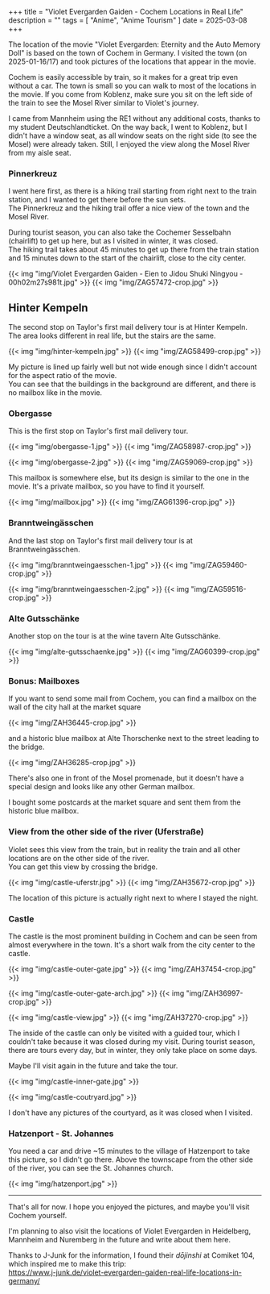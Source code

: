 +++
title = "Violet Evergarden Gaiden - Cochem Locations in Real Life"
description = ""
tags = [
  "Anime",
  "Anime Tourism"
]
date = 2025-03-08
+++

The location of the movie "Violet Evergarden: Eternity and the Auto Memory Doll" is based on the town of Cochem in Germany.
I visited the town (on 2025-01-16/17) and took pictures of the locations that appear in the movie.

Cochem is easily accessible by train, so it makes for a great trip even without a car. The town is small so you can walk to most of the locations in the movie.
If you come from Koblenz, make sure you sit on the left side of the train to see the Mosel River similar to Violet's journey.

I came from Mannheim using the RE1 without any additional costs, thanks to my student Deutschlandticket. On the way back, I went to Koblenz, but I didn't have a window seat, as all window seats on the right side (to see the Mosel) were already taken. Still, I enjoyed the view along the Mosel River from my aisle seat.

### Pinnerkreuz

I went here first, as there is a hiking trail starting from right next to the train station, and I wanted to get there before the sun sets.  
The Pinnerkreuz and the hiking trail offer a nice view of the town and the Mosel River.

During tourist season, you can also take the Cochemer Sesselbahn (chairlift) to get up here, but as I visited in winter, it was closed.  
The hiking trail takes about 45 minutes to get up there from the train station and 15 minutes down to the start of the chairlift, close to the city center.

{{< img "img/Violet Evergarden Gaiden - Eien to Jidou Shuki Ningyou - 00h02m27s981t.jpg" >}}
{{< img "img/ZAG57472-crop.jpg" >}}

## Hinter Kempeln

The second stop on Taylor's first mail delivery tour is at Hinter Kempeln. The area looks different in real life, but the stairs are the same.

{{< img "img/hinter-kempeln.jpg" >}}
{{< img "img/ZAG58499-crop.jpg" >}}

My picture is lined up fairly well but not wide enough since I didn't account for the aspect ratio of the movie.  
You can see that the buildings in the background are different, and there is no mailbox like in the movie.

### Obergasse

This is the first stop on Taylor's first mail delivery tour.

{{< img "img/obergasse-1.jpg" >}}
{{< img "img/ZAG58987-crop.jpg" >}}

{{< img "img/obergasse-2.jpg" >}}
{{< img "img/ZAG59069-crop.jpg" >}}

This mailbox is somewhere else, but its design is similar to the one in the movie. It's a private mailbox, so you have to find it yourself.

{{< img "img/mailbox.jpg" >}}
{{< img "img/ZAG61396-crop.jpg" >}}

### Branntweingässchen

And the last stop on Taylor's first mail delivery tour is at Branntweingässchen.

{{< img "img/branntweingaesschen-1.jpg" >}}
{{< img "img/ZAG59460-crop.jpg" >}}

{{< img "img/branntweingaesschen-2.jpg" >}}
{{< img "img/ZAG59516-crop.jpg" >}}

### Alte Gutsschänke

Another stop on the tour is at the wine tavern Alte Gutsschänke.

{{< img "img/alte-gutsschaenke.jpg" >}}
{{< img "img/ZAG60399-crop.jpg" >}}

### Bonus: Mailboxes

If you want to send some mail from Cochem, you can find a mailbox on the wall of the city hall at the market square

{{< img "img/ZAH36445-crop.jpg" >}}

and a historic blue mailbox at Alte Thorschenke next to the street leading to the bridge.

{{< img "img/ZAH36285-crop.jpg" >}}

There's also one in front of the Mosel promenade, but it doesn't have a special design and looks like any other German mailbox.

I bought some postcards at the market square and sent them from the historic blue mailbox.

### View from the other side of the river (Uferstraße)

Violet sees this view from the train, but in reality the train and all other locations are on the other side of the river.  
You can get this view by crossing the bridge.

{{< img "img/castle-uferstr.jpg" >}}
{{< img "img/ZAH35672-crop.jpg" >}}

The location of this picture is actually right next to where I stayed the night.

### Castle

The castle is the most prominent building in Cochem and can be seen from almost everywhere in the town. It's a short walk from the city center to the castle.

{{< img "img/castle-outer-gate.jpg" >}}
{{< img "img/ZAH37454-crop.jpg" >}}

{{< img "img/castle-outer-gate-arch.jpg" >}}
{{< img "img/ZAH36997-crop.jpg" >}}

{{< img "img/castle-view.jpg" >}}
{{< img "img/ZAH37270-crop.jpg" >}}

The inside of the castle can only be visited with a guided tour, which I couldn't take because it was closed during my visit.
During tourist season, there are tours every day, but in winter, they only take place on some days.

Maybe I'll visit again in the future and take the tour.

{{< img "img/castle-inner-gate.jpg" >}}

{{< img "img/castle-coutryard.jpg" >}}

I don't have any pictures of the courtyard, as it was closed when I visited.

### Hatzenport - St. Johannes

You need a car and drive ~15 minutes to the village of Hatzenport to take this picture, so I didn't go there.
Above the townscape from the other side of the river, you can see the St. Johannes church.

{{< img "img/hatzenport.jpg" >}}

---

That's all for now. I hope you enjoyed the pictures, and maybe you'll visit Cochem yourself.

I'm planning to also visit the locations of Violet Evergarden in Heidelberg, Mannheim and Nuremberg in the future and write about them here.

Thanks to J-Junk for the information, I found their *dōjinshi* at Comiket 104, which inspired me to make this trip:  
<https://www.j-junk.de/violet-evergarden-gaiden-real-life-locations-in-germany/>
